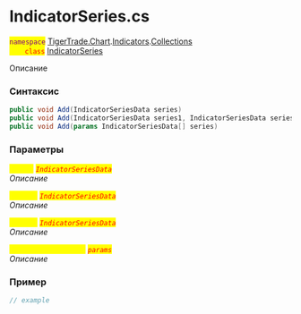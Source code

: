 
# IndicatorSeries.cs
<mark style="color:purple;">`namespace`</mark> [TigerTrade.Chart](../../../../../TigerTrade.Chart.md).[Indicators](../../../../../TigerTrade.Chart/Indicators.md).[Collections](../../../../../TigerTrade.Chart/Indicators/Collections.md)  
<mark style="color:red;">&nbsp;&nbsp;&nbsp;&nbsp;&nbsp;&nbsp;&nbsp;`class`</mark> [IndicatorSeries](../../IndicatorSeries.cs.md)

Описание

### Синтаксис
```csharp
public void Add(IndicatorSeriesData series)
public void Add(IndicatorSeriesData series1, IndicatorSeriesData series2)
public void Add(params IndicatorSeriesData[] series)
```
### Параметры  
<mark style="color:yellow;">`series`</mark> <mark style="color:red;">*`IndicatorSeriesData`*</mark>  
 *Описание*  
  
<mark style="color:yellow;">`series1`</mark> <mark style="color:red;">*`IndicatorSeriesData`*</mark>  
 *Описание*  
  
<mark style="color:yellow;">`series2`</mark> <mark style="color:red;">*`IndicatorSeriesData`*</mark>  
 *Описание*  
  
<mark style="color:yellow;">`IndicatorSeriesData`</mark> <mark style="color:red;">*`params`*</mark>  
 *Описание*  
  


### Пример  
```csharp
// example
```
                    
                    